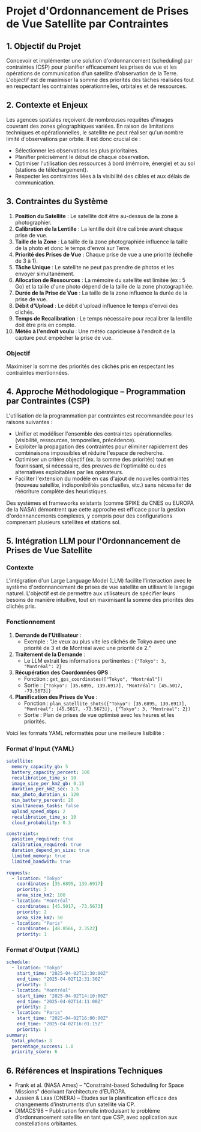 # Projet d'Ordonnancement de Prises de Vue Satellite par Contraintes

## 1. Objectif du Projet

Concevoir et implémenter une solution d'ordonnancement (scheduling) par contraintes (CSP) pour planifier efficacement les prises de vue et les opérations de communication d'un satellite d'observation de la Terre. L'objectif est de maximiser la somme des priorités des tâches réalisées tout en respectant les contraintes opérationnelles, orbitales et de ressources.

## 2. Contexte et Enjeux

Les agences spatiales reçoivent de nombreuses requêtes d'images couvrant des zones géographiques variées. En raison de limitations techniques et opérationnelles, le satellite ne peut réaliser qu'un nombre limité d'observations par orbite. Il est donc crucial de :

- Sélectionner les observations les plus prioritaires.
- Planifier précisément le début de chaque observation.
- Optimiser l'utilisation des ressources à bord (mémoire, énergie) et au sol (stations de téléchargement).
- Respecter les contraintes liées à la visibilité des cibles et aux délais de communication.

## 3. Contraintes du Système

1. **Position du Satellite** : Le satellite doit être au-dessus de la zone à photographier.
2. **Calibration de la Lentille** : La lentille doit être calibrée avant chaque prise de vue.
3. **Taille de la Zone** : La taille de la zone photographiée influence la taille de la photo et donc le temps d'envoi sur Terre.
4. **Priorité des Prises de Vue** : Chaque prise de vue a une priorité (échelle de 3 à 1).
5. **Tâche Unique** : Le satellite ne peut pas prendre de photos et les envoyer simultanément.
6. **Allocation de Ressources** : La mémoire du satellite est limitée (ex : 5 Go) et la taille d'une photo dépend de la taille de la zone photographiée.
7. **Durée de la Prise de Vue** : La taille de la zone influence la durée de la prise de vue.
8. **Débit d'Upload** : Le débit d'upload influence le temps d'envoi des clichés.
9. **Temps de Recalibration** : Le temps nécessaire pour recalibrer la lentille doit être pris en compte.
10. **Météo à l'endroit voulu** : Une météo capricieuse à l'endroit de la capture peut empêcher la prise de vue.

### Objectif

Maximiser la somme des priorités des clichés pris en respectant les contraintes mentionnées.

## 4. Approche Méthodologique – Programmation par Contraintes (CSP)

L'utilisation de la programmation par contraintes est recommandée pour les raisons suivantes :

- Unifier et modéliser l'ensemble des contraintes opérationnelles (visibilité, ressources, temporelles, précédence).
- Exploiter la propagation des contraintes pour éliminer rapidement des combinaisons impossibles et réduire l'espace de recherche.
- Optimiser un critère objectif (ex. la somme des priorités) tout en fournissant, si nécessaire, des preuves de l'optimalité ou des alternatives exploitables par les opérateurs.
- Faciliter l'extension du modèle en cas d'ajout de nouvelles contraintes (nouveau satellite, indisponibilités ponctuelles, etc.) sans nécessiter de réécriture complète des heuristiques.

Des systèmes et frameworks existants (comme SPIKE du CNES ou EUROPA de la NASA) démontrent que cette approche est efficace pour la gestion d'ordonnancements complexes, y compris pour des configurations comprenant plusieurs satellites et stations sol.

## 5. Intégration LLM pour l'Ordonnancement de Prises de Vue Satellite

### Contexte

L'intégration d'un Large Language Model (LLM) facilite l'interaction avec le système d'ordonnancement de prises de vue satellite en utilisant le langage naturel. L'objectif est de permettre aux utilisateurs de spécifier leurs besoins de manière intuitive, tout en maximisant la somme des priorités des clichés pris.

### Fonctionnement

1. **Demande de l'Utilisateur** :
    - Exemple : "Je veux au plus vite les clichés de Tokyo avec une priorité de 3 et de Montréal avec une priorité de 2."
2. **Traitement de la Demande** :
    - Le LLM extrait les informations pertinentes : `{"Tokyo": 3, "Montréal": 2}`
3. **Récupération des Coordonnées GPS** :
    - Fonction : `get_gps_coordinates(["Tokyo", "Montréal"])`
    - Sortie : `{"Tokyo": [35.6895, 139.6917], "Montréal": [45.5017, -73.5673]}`
4. **Planification des Prises de Vue** :
    - Fonction : `plan_satellite_shots({"Tokyo": [35.6895, 139.6917], "Montréal": [45.5017, -73.5673]}, {"Tokyo": 3, "Montréal": 2})`
    - Sortie : Plan de prises de vue optimisé avec les heures et les priorités.

Voici les formats YAML reformattés pour une meilleure lisibilité :

### Format d'Input (YAML)
```yaml
satellite:
  memory_capacity_gb: 5
  battery_capacity_percent: 100
  recalibration_time_s: 10
  image_size_per_km2_gb: 0.15
  duration_per_km2_sec: 1.5
  max_photo_duration_s: 120
  min_battery_percent: 20
  simultaneous_tasks: false
  upload_speed_mbps: 2
  recalibration_time_s: 10
  cloud_probability: 0.3

constraints:
  position_required: true
  calibration_required: true
  duration_depend_on_size: true
  limited_memory: true
  limited_bandwith: true
  
requests:
  - location: "Tokyo"
    coordinates: [35.6895, 139.6917]
    priority: 3
    area_size_km2: 100
  - location: "Montréal"
    coordinates: [45.5017, -73.5673]
    priority: 2
    area_size_km2: 50
  - location: "Paris"
    coordinates: [48.8566, 2.3522]
    priority: 1
```

### Format d'Output (YAML)
```yaml
schedule:
  - location: "Tokyo"
    start_time: "2025-04-02T12:30:00Z"
    end_time: "2025-04-02T12:31:30Z"
    priority: 3
  - location: "Montréal"
    start_time: "2025-04-02T14:10:00Z"
    end_time: "2025-04-02T14:11:00Z"
    priority: 2
  - location: "Paris"
    start_time: "2025-04-02T16:00:00Z"
    end_time: "2025-04-02T16:01:15Z"
    priority: 1
summary:
  total_photos: 3
  percentage_success: 1.0
  priority_score: 6
```

## 6. Références et Inspirations Techniques

- Frank et al. (NASA Ames) – "Constraint-based Scheduling for Space Missions" décrivant l’architecture d’EUROPA.
- Jussien & Laas (ONERA) – Études sur la planification efficace des changements d’instruments d’un satellite via CP.
- DIMACS’98 – Publication formelle introduisant le problème d’ordonnancement satellite en tant que CSP, avec application aux constellations orbitantes.
